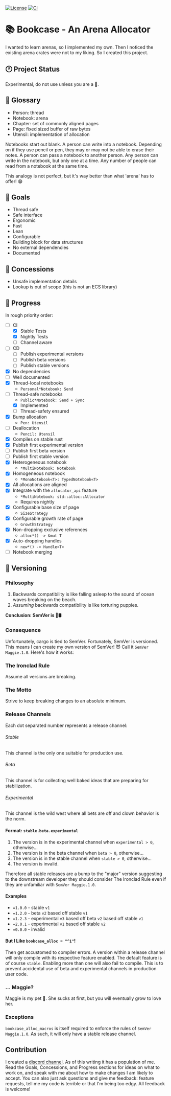 [![License](https://img.shields.io/badge/License-Apache_2.0-blue.svg)](https://github.com/Wopple/bookcase-rs/blob/main/LICENSE.md)
[![CI](https://github.com/Wopple/bookcase-rs/actions/workflows/ci.yaml/badge.svg?branch=main)](https://github.com/Wopple/bookcase-rs/actions/workflows/ci.yaml)

# 📚 Bookcase - An Arena Allocator

I wanted to learn arenas, so I implemented my own. Then I noticed the existing arena crates were not
to my liking. So I created this project.

## 🕐 Project Status

Experimental, do not use unless you are a 🤡.

## 📖 Glossary

- Person: thread
- Notebook: arena
- Chapter: set of commonly aligned pages
- Page: fixed sized buffer of raw bytes
- Utensil: implementation of allocation

Notebooks start out blank. A person can write into a notebook. Depending on if they use pencil or
pen, they may or may not be able to erase their notes. A person can pass a notebook to another
person. Any person can write in the notebook, but only one at a time. Any number of people can read
from a notebook at the same time.

This analogy is not perfect, but it's way better than what 'arena' has to offer! 😁

## 🎯 Goals

- Thread safe
- Safe interface
- Ergonomic
- Fast
- Lean
- Configurable
- Building block for data structures
- No external dependencies
- Documented

## 🚫 Concessions

- Unsafe implementation details
- Lookup is out of scope (this is not an ECS library)

## 🚀 Progress

In rough priority order:

- [ ] CI
  - [x] Stable Tests
  - [x] Nightly Tests
  - [ ] Channel aware
- [ ] CD
  - [ ] Publish experimental versions
  - [ ] Publish beta versions
  - [ ] Publish stable versions
- [x] No dependencies
- [ ] Well documented
- [x] Thread-local notebooks
  - `Personal*Notebook: Send`
- [ ] Thread-safe notebooks
  - `Public*Notebook: Send + Sync`
  - [x] Implemented
  - [ ] Thread-safety ensured
- [x] Bump allocation
  - `Pen: Utensil`
- [ ] Deallocation
  - `Pencil: Utensil`
- [x] Compiles on stable rust
- [x] Publish first experimental version
- [ ] Publish first beta version
- [ ] Publish first stable version
- [x] Heterogeneous notebook
  - `*MultiNotebook: Notebook`
- [x] Homogeneous notebook
  - `*MonoNotebook<T>: TypedNotebook<T>`
- [x] All allocations are aligned
- [x] Integrate with the `allocator_api` feature
  - `*MultiNotebook: std::alloc::Allocator`
  - Requires nightly
- [x] Configurable base size of page
  - `SizeStrategy`
- [x] Configurable growth rate of page
  - `GrowthStrategy`
- [x] Non-dropping exclusive references
  - `alloc*() -> &mut T`
- [x] Auto-dropping handles
  - `new*() -> Handle<T>`
- [ ] Notebook merging

## 🌳 Versioning

### Philosophy

1. Backwards compatibility is like falling asleep to the sound of ocean waves breaking on the beach.
2. *Assuming* backwards compatibility is like torturing puppies.

**Conclusion: SemVer is 🐍🛢**

### Consequence

Unfortunately, cargo is tied to SemVer. Fortunately, SemVer is versioned. This means I can create my
own version of SemVer! 😈 Call it `SemVer Maggie.1.0`. Here's how it works:

### The Ironclad Rule

Assume all versions are breaking.

### The Motto

Strive to keep breaking changes to an absolute minimum.

### Release Channels

Each dot separated number represents a release channel:

###### Stable

This channel is the only one suitable for production use.

###### Beta

This channel is for collecting well baked ideas that are preparing for stabilization.

###### Experimental

This channel is the wild west where all bets are off and clown behavior is the norm.

#### Format: `stable.beta.experimental`

1. The version is in the experimental channel when `experimental > 0`, otherwise...
2. The version is in the beta channel when `beta > 0`, otherwise...
3. The version is in the stable channel when `stable > 0`, otherwise...
4. The version is invalid.

Therefore all stable releases are a bump to the "major" version suggesting to the downstream
developer they should consider The Ironclad Rule even if they are unfamiliar
with `SemVer Maggie.1.0`.

#### Examples

- `=1.0.0` - stable `v1`
- `=1.2.0` - beta `v2` based off stable `v1`
- `=1.2.3` - experimental `v3` based off beta `v2` based off stable `v1`
- `=2.0.1` - experimental `v1` based off stable `v2`
- `=0.0.0` - invalid

#### But I Like `bookcase_alloc = "^1"`!

Then get accustomed to compiler errors. A version within a release channel will only compile with
its respective feature enabled. The default feature is of course `stable`. Enabling more than one
will also fail to compile. This is to prevent accidental use of beta and experimental channels in
production user code.

### ... Maggie?

Maggie is my pet 🐷. She sucks at first, but you will eventually grow to love her.

### Exceptions

`bookcase_alloc_macros` is itself required to enforce the rules of `SemVer Maggie.1.0`. As such, it
will only have a stable release channel.

## Contribution

I created a [discord channel](https://discord.gg/VNjUtBh4UB). As of this writing it has a population
of me. Read the Goals, Concessions, and Progress sections for ideas on what to work on, and speak
with me about how to make changes I am likely to accept. You can also just ask questions and give me
feedback: feature requests, tell me my code is terrible or that I'm being too edgy. All feedback is
welcome!
